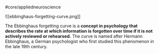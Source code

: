 #core/appliedneuroscience

![[ebbinghaus-forgetting-curve.png]]

The Ebbinghaus forgetting curve is a **concept in psychology that describes the rate at which information is forgotten over time if it is not actively reviewed or rehearsed.** The curve is named after Hermann Ebbinghaus, a German psychologist who first studied this phenomenon in the late 19th century.
